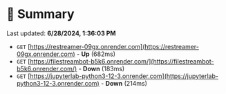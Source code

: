 # 📖 Summary
Last updated: **6/28/2024, 1:36:03 PM**

- `GET` [https://restreamer-09gx.onrender.com](https://restreamer-09gx.onrender.com) - **Up** (682ms)
- `GET` [https://filestreambot-b5k6.onrender.com/](https://filestreambot-b5k6.onrender.com/) - **Down** (183ms)
- `GET` [https://jupyterlab-python3-12-3.onrender.com](https://jupyterlab-python3-12-3.onrender.com) - **Down** (214ms)
